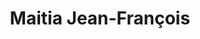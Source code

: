 ---
title: "Maitia Jean-François"
url: /saint-pee-sur-nivelle/maitia-jean-francois/
shop: boulangerie
---